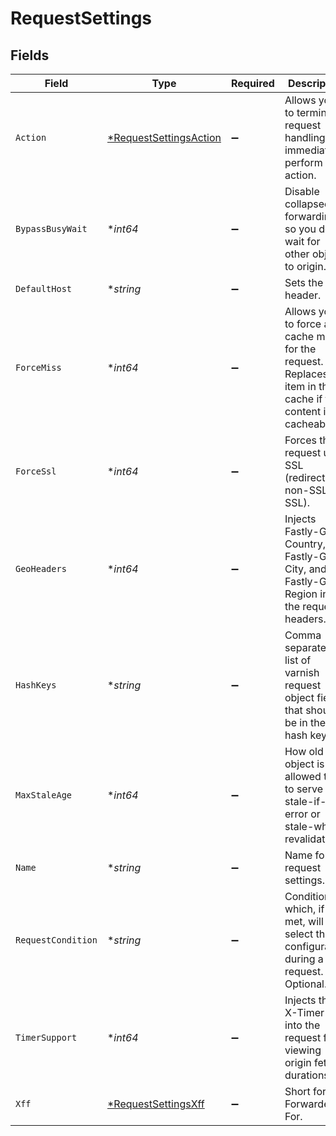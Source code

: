 # RequestSettings


## Fields

| Field                                                                                                         | Type                                                                                                          | Required                                                                                                      | Description                                                                                                   | Example                                                                                                       |
| ------------------------------------------------------------------------------------------------------------- | ------------------------------------------------------------------------------------------------------------- | ------------------------------------------------------------------------------------------------------------- | ------------------------------------------------------------------------------------------------------------- | ------------------------------------------------------------------------------------------------------------- |
| `Action`                                                                                                      | [*RequestSettingsAction](../../models/shared/requestsettingsaction.md)                                        | :heavy_minus_sign:                                                                                            | Allows you to terminate request handling and immediately perform an action.                                   |                                                                                                               |
| `BypassBusyWait`                                                                                              | **int64*                                                                                                      | :heavy_minus_sign:                                                                                            | Disable collapsed forwarding, so you don't wait for other objects to origin.                                  |                                                                                                               |
| `DefaultHost`                                                                                                 | **string*                                                                                                     | :heavy_minus_sign:                                                                                            | Sets the host header.                                                                                         |                                                                                                               |
| `ForceMiss`                                                                                                   | **int64*                                                                                                      | :heavy_minus_sign:                                                                                            | Allows you to force a cache miss for the request. Replaces the item in the cache if the content is cacheable. |                                                                                                               |
| `ForceSsl`                                                                                                    | **int64*                                                                                                      | :heavy_minus_sign:                                                                                            | Forces the request use SSL (redirects a non-SSL to SSL).                                                      |                                                                                                               |
| `GeoHeaders`                                                                                                  | **int64*                                                                                                      | :heavy_minus_sign:                                                                                            | Injects Fastly-Geo-Country, Fastly-Geo-City, and Fastly-Geo-Region into the request headers.                  |                                                                                                               |
| `HashKeys`                                                                                                    | **string*                                                                                                     | :heavy_minus_sign:                                                                                            | Comma separated list of varnish request object fields that should be in the hash key.                         |                                                                                                               |
| `MaxStaleAge`                                                                                                 | **int64*                                                                                                      | :heavy_minus_sign:                                                                                            | How old an object is allowed to be to serve stale-if-error or stale-while-revalidate.                         |                                                                                                               |
| `Name`                                                                                                        | **string*                                                                                                     | :heavy_minus_sign:                                                                                            | Name for the request settings.                                                                                | test-request-setting                                                                                          |
| `RequestCondition`                                                                                            | **string*                                                                                                     | :heavy_minus_sign:                                                                                            | Condition which, if met, will select this configuration during a request. Optional.                           | null                                                                                                          |
| `TimerSupport`                                                                                                | **int64*                                                                                                      | :heavy_minus_sign:                                                                                            | Injects the X-Timer info into the request for viewing origin fetch durations.                                 |                                                                                                               |
| `Xff`                                                                                                         | [*RequestSettingsXff](../../models/shared/requestsettingsxff.md)                                              | :heavy_minus_sign:                                                                                            | Short for X-Forwarded-For.                                                                                    |                                                                                                               |